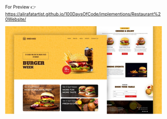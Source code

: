 For Preview 👉 https://alirafatartist.github.io/100DaysOfCode/implementions/Restaurant%20Website/

![Alt text](./assets/design.jpg)
